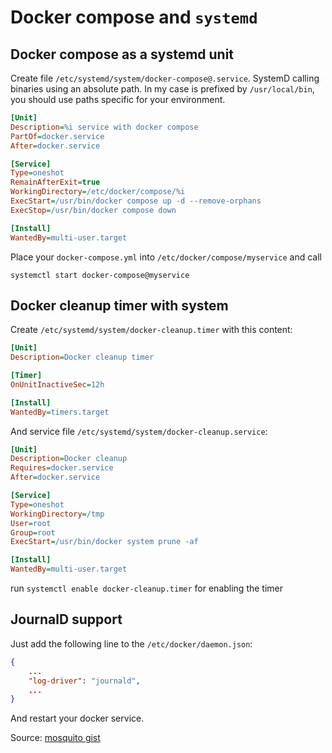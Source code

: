# Docker compose and `systemd`

## Docker compose as a systemd unit

Create file `/etc/systemd/system/docker-compose@.service`. SystemD calling
binaries using an absolute path. In my case is prefixed by `/usr/local/bin`, you
should use paths specific for your environment.

```ini
[Unit]
Description=%i service with docker compose
PartOf=docker.service
After=docker.service

[Service]
Type=oneshot
RemainAfterExit=true
WorkingDirectory=/etc/docker/compose/%i
ExecStart=/usr/bin/docker compose up -d --remove-orphans
ExecStop=/usr/bin/docker compose down

[Install]
WantedBy=multi-user.target
```

Place your `docker-compose.yml` into `/etc/docker/compose/myservice` and call

```shell
systemctl start docker-compose@myservice
```

## Docker cleanup timer with system

Create `/etc/systemd/system/docker-cleanup.timer` with this content:

```ini
[Unit]
Description=Docker cleanup timer

[Timer]
OnUnitInactiveSec=12h

[Install]
WantedBy=timers.target
```

And service file `/etc/systemd/system/docker-cleanup.service`:

```ini
[Unit]
Description=Docker cleanup
Requires=docker.service
After=docker.service

[Service]
Type=oneshot
WorkingDirectory=/tmp
User=root
Group=root
ExecStart=/usr/bin/docker system prune -af

[Install]
WantedBy=multi-user.target
```

run `systemctl enable docker-cleanup.timer` for enabling the timer

## JournalD support

Just add the following line to the `/etc/docker/daemon.json`:

```json
{
    ...
    "log-driver": "journald",
    ...
}
```

And restart your docker service.

Source: [mosquito gist](https://gist.github.com/mosquito/b23e1c1e5723a7fd9e6568e5cf91180f)
